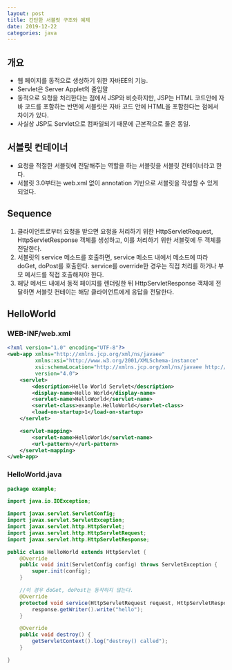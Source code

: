 ```yaml
---
layout: post
title: 간단한 서블릿 구조와 예제
date: 2019-12-22
categories: java
---
```


## 개요
* 웹 페이지를 동적으로 생성하기 위한 자바EE의 기능. 
* Servlet은 Server Applet의 줄임말
* 동적으로 요청을 처리한다는 점에서 JSP와 비슷하지만, JSP는 HTML 코드안에 자바 코드를 포함하는 반면에 서블릿은 자바 코드 안에 HTML을 포함한다는 점에서 차이가 있다.
* 사실상 JSP도 Servlet으로 컴파일되기 때문에 근본적으로 둘은 동일.

## 서블릿 컨테이너
* 요청을 적절한 서블릿에 전달해주는 역할을 하는 서블릿을 서블릿 컨테이너라고 한다.
* 서블릿 3.0부터는 web.xml 없이 annotation 기반으로 서블릿을 작성할 수 있게 되었다.

## Sequence
1. 클라이언트로부터 요청을 받으면 요청을 처리하기 위한 HttpServletRequest, HttpServletResponse 객체를 생성하고, 이를 처리하기 위한 서블릿에 두 객체를 전달한다.
2. 서블릿의 service 메소드를 호출하면, service 메소드 내에서 메소드에 따라 doGet, doPost를 호출한다. service를 override한 경우는 직접 처리를 하거나 부모 메서드를 직접 호출해저야 한다.
3. 해당 메서드 내에서 동적 페이지를 렌더링한 뒤 HttpServletResponse 객체에 전달하면 서블릿 컨테이는 해당 클라이언트에게 응답을 전달한다. 

## HelloWorld

### WEB-INF/web.xml
```xml
<?xml version="1.0" encoding="UTF-8"?>
<web-app xmlns="http://xmlns.jcp.org/xml/ns/javaee"
         xmlns:xsi="http://www.w3.org/2001/XMLSchema-instance"
         xsi:schemaLocation="http://xmlns.jcp.org/xml/ns/javaee http://xmlns.jcp.org/xml/ns/javaee/web-app_4_0.xsd"
         version="4.0">
    <servlet>
        <description>Hello World Servlet</description>
        <display-name>Hello World</display-name>
        <servlet-name>HelloWorld</servlet-name>
        <servlet-class>example.HelloWorld</servlet-class>
        <load-on-startup>1</load-on-startup>
    </servlet>

    <servlet-mapping>
        <servlet-name>HelloWorld</servlet-name>
        <url-pattern>/</url-pattern>
    </servlet-mapping>
</web-app>
```

### HelloWorld.java
```java
package example;

import java.io.IOException;

import javax.servlet.ServletConfig;
import javax.servlet.ServletException;
import javax.servlet.http.HttpServlet;
import javax.servlet.http.HttpServletRequest;
import javax.servlet.http.HttpServletResponse;

public class HelloWorld extends HttpServlet {
    @Override
    public void init(ServletConfig config) throws ServletException {
        super.init(config);
    }

    //이 경우 doGet, doPost는 동작하지 않는다. 
    @Override
    protected void service(HttpServletRequest request, HttpServletResponse response) throws ServletException, IOException {
        response.getWriter().write("hello");
    }

    @Override
    public void destroy() {
        getServletContext().log("destroy() called");
    }

}
```
